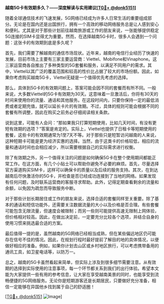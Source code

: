 **越南5G卡有效期多久？——深度解读与实用建议[[TG💪+ @donk5151](https://t.me/s/donk5151)]**

随着全球通信技术的飞速发展，5G网络已经成为许多人日常生活的重要组成部分。无论是在国内还是出国旅行，拥有一个高效的移动网络服务总是让人感到安心和便利。尤其是对于那些计划前往越南旅游或工作的朋友来说，一张能够提供稳定5G连接的SIM卡显得尤为重要。然而，在选择越南5G卡时，很多人会遇到一个问题：这张卡的有效期到底是多久呢？

首先，我们需要了解越南的通信市场现状。近年来，越南的电信行业经历了快速的发展，目前市场上主要有三家主要运营商：Viettel、Mobifone和Vinaphone。这三家运营商各自推出了多种类型的5G套餐和服务，以满足不同用户的需求。其中，Viettel以其广泛的覆盖范围和较高的性价比占据了较大的市场份额。因此，如果你考虑购买越南5G卡，Viettel无疑是一个值得优先考虑的选择。

那么，具体到5G卡的有效期问题上，答案可能会因不同的套餐而有所不同。一般来说，大多数Viettel的5G卡有效期为30天。这意味着一旦激活后，你将有30天的时间来使用你的流量、通话和其他服务。在这段时间内，只要你保持一定的最低消费或者定期充值，就可以延长卡片的有效期。不过，具体的规则可能会根据不同的套餐有所调整，因此在购买之前务必仔细阅读相关条款。

说到这里，可能有人会问：“那如果我只打算短期使用，比如几天时间，有没有更短有效期的选项？”答案是肯定的。实际上，Viettel也提供了日租卡等短期使用的套餐，这些卡的有效期通常为1至7天不等。对于那些只是短暂访问越南的人来说，这种短期卡可能是更为经济实惠的选择。当然，由于这类卡的价格较低，相应的流量和通话时间也会相应减少，所以需要根据自己的实际需求进行权衡。

除了有效期之外，另一个值得关注的问题是如何确保5G卡在整个使用期间都能正常工作。在这方面，有几个小贴士可以帮助你避免不必要的麻烦。首先，尽量选择官方渠道购买SIM卡，这样可以确保卡的质量以及后续的服务支持。其次，在到达越南后尽快激活你的5G卡，并检查是否已经成功连接到了当地的网络。如果发现有任何问题，及时联系运营商的客服寻求帮助。此外，记得定期查看剩余的流量和余额，以免因为疏忽而导致服务中断。

对于那些计划长期居住或工作的朋友来说，选择合适的套餐同样至关重要。除了基本的通话和短信功能外，还需要关注数据流量的大小以及价格是否合理。有些套餐可能包含无限流量，但速度会被限制；而另一些则可能提供高速无限制上网体验，但价格相对较高。因此，在做出决定前，一定要充分比较各个选项，并结合自身的使用习惯来挑选最合适的方案。

最后值得一提的是，虽然越南的5G网络已经相当成熟，但在某些偏远地区仍可能存在信号不佳的情况。因此，在规划行程时最好提前了解目的地的具体情况，以便做好相应的准备。例如，如果你计划去山区或乡村地区旅行，可以考虑携带备用的通讯工具，如卫星电话等，以防万一。

总之，越南的5G卡虽然看起来简单，但实际上涉及到很多细节需要注意。从有效期的选择到实际使用的注意事项，每一个环节都关系到我们的出行体验。希望本文能为大家提供一些有用的参考信息，让大家在享受越南美景的同时，也能享受到流畅便捷的5G网络服务。无论你是短期游客还是长期居民，只要做好充分准备，相信一定能够在异国他乡找到属于自己的舒适圈！

[[TG💪+ @donk5151](https://t.me/s/donk5151) ![Image](https://i.postimg.cc/rwNCRYN7/Snipaste-2025-04-30-17-27-05.png)]